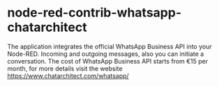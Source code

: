 # node-red-contrib-whatsapp-chatarchitect
The application integrates the official WhatsApp Business API into your Node-RED. Incoming and outgoing messages, also you can initiate a conversation.  The cost of WhatsApp Business API starts from €15 per month, for more details visit the website https://www.chatarchitect.com/whatsapp/
